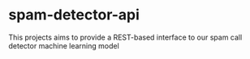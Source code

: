 # spam-detector-api
This projects aims to provide a REST-based interface to our spam call detector machine learning model
